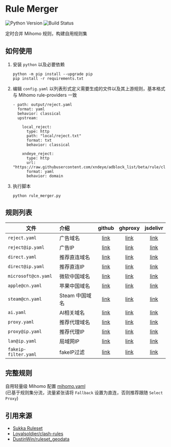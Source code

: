 # Rule Merger

![Python Version](https://img.shields.io/badge/Python-3%2B-blue?)
![Build Status](https://img.shields.io/github/actions/workflow/status/xndeye/rule-merger/resolve.yml?branch=master)

定时合并 Mihomo 规则，构建自用规则集

## 如何使用

1. 安装 `python` 以及必要依赖

   ```shell
   python -m pip install --upgrade pip
   pip install -r requirements.txt
   ```
2. 编辑 `config.yaml` 以列表形式定义需要生成的文件以及其上游规则，基本格式与 Mihomo rule-providers 一致

    ```
    - path: output/reject.yaml
      format: yaml
      behavior: classical
      upstream:
    
        local_reject:
          type: http
          path: "local/reject.txt"
          format: txt
          behavior: classical
    
        xndeye_reject:
          type: http
          url: "https://raw.githubusercontent.com/xndeye/adblock_list/beta/rule/clash.yaml"
          format: yaml
          behavior: domain
    ```
3. 执行脚本

   ```shell
   python rule_merger.py
   ```

## 规则列表

| 文件                   | 介绍         |          github           |            ghproxy            |            jsdelivr            |
|----------------------|:-----------|:-------------------------:|:-----------------------------:|:------------------------------:|
| `reject.yaml`        | 广告域名       |    [link][reject-raw]     |    [link][reject-ghproxy]     |    [link][reject-jsdelivr]     |
| `reject@ip.yaml`     | 广告IP       |   [link][reject@ip-raw]   |   [link][reject@ip-ghproxy]   |   [link][reject@ip-jsdelivr]   |
| `direct.yaml`        | 推荐直连域名     |    [link][direct-raw]     |    [link][direct-ghproxy]     |    [link][direct-jsdelivr]     |
| `direct@ip.yaml`     | 推荐直连IP     |   [link][direct@ip-raw]   |   [link][direct@ip-ghproxy]   |   [link][direct@ip-jsdelivr]   |
| `microsoft@cn.yaml`  | 微软中国域名     | [link][microsoft@cn-raw]  | [link][microsoft@cn-ghproxy]  | [link][microsoft@cn-jsdelivr]  |
| `apple@cn.yaml`      | 苹果中国域名     |   [link][apple@cn-raw]    |   [link][apple@cn-ghproxy]    |   [link][apple@cn-jsdelivr]    |
| `steam@cn.yaml`      | Steam 中国域名 |   [link][steam@cn-raw]    |   [link][steam@cn-ghproxy]    |   [link][steam@cn-jsdelivr]    |
| `ai.yaml`            | AI相关域名     |      [link][ai-raw]       |      [link][ai-ghproxy]       |      [link][ai-jsdelivr]       |
| `proxy.yaml`         | 推荐代理域名     |     [link][proxy-raw]     |     [link][proxy-ghproxy]     |     [link][proxy-jsdelivr]     |
| `proxy@ip.yaml`      | 推荐代理IP     |   [link][proxy@ip-raw]    |   [link][proxy@ip-ghproxy]    |   [link][proxy@ip-jsdelivr]    |
| `lan@ip.yaml`        | 局域网IP      |    [link][lan@ip-raw]     |    [link][lan@ip-ghproxy]     |    [link][lan@ip-jsdelivr]     |
| `fakeip-filter.yaml` | fakeIP过滤   | [link][fakeip-filter-raw] | [link][fakeip-filter-ghproxy] | [link][fakeip-filter-jsdelivr] |

## 完整规则

自用轻量级 Mihomo 配置 [mihomo.yaml](https://github.com/xndeye/rule-merger/blob/master/mihomo.yaml)  
(已基于规则集分流，流量紧张请将 `Fallback` 设置为直连，否则推荐跟随 `Select Proxy`)

## 引用来源

- [Sukka Ruleset](https://ruleset.skk.moe)
- [Loyalsoldier/clash-rules](https://github.com/Loyalsoldier/clash-rules)
- [DustinWin/ruleset_geodata](https://github.com/DustinWin/ruleset_geodata)

[reject-raw]: https://raw.githubusercontent.com/xndeye/rule-merger/refs/heads/release/reject.yaml

[reject-ghproxy]: https://ghproxy.net/https://raw.githubusercontent.com/xndeye/rule-merger/release/reject.yaml

[reject-jsdelivr]: https://fastly.jsdelivr.net/gh/xndeye/rule-merger@refs/heads/release/reject.yaml

[reject@ip-raw]: https://raw.githubusercontent.com/xndeye/rule-merger/refs/heads/release/reject@ip.yaml

[reject@ip-ghproxy]: https://ghproxy.net/https://raw.githubusercontent.com/xndeye/rule-merger/release/reject@ip.yaml

[reject@ip-jsdelivr]: https://fastly.jsdelivr.net/gh/xndeye/rule-merger@refs/heads/release/reject@ip.yaml

[direct-raw]: https://raw.githubusercontent.com/xndeye/rule-merger/refs/heads/release/direct.yaml

[direct-ghproxy]: https://ghproxy.net/https://raw.githubusercontent.com/xndeye/rule-merger/release/direct.yaml

[direct-jsdelivr]: https://fastly.jsdelivr.net/gh/xndeye/rule-merger@refs/heads/release/direct.yaml

[direct@ip-raw]: https://raw.githubusercontent.com/xndeye/rule-merger/refs/heads/release/direct@ip.yaml

[direct@ip-ghproxy]: https://ghproxy.net/https://raw.githubusercontent.com/xndeye/rule-merger/release/direct@ip.yaml

[direct@ip-jsdelivr]: https://fastly.jsdelivr.net/gh/xndeye/rule-merger@refs/heads/release/direct@ip.yaml

[microsoft@cn-raw]: https://raw.githubusercontent.com/xndeye/rule-merger/refs/heads/release/microsoft@cn.yaml

[microsoft@cn-ghproxy]: https://ghproxy.net/https://raw.githubusercontent.com/xndeye/rule-merger/release/microsoft@cn.yaml

[microsoft@cn-jsdelivr]: https://fastly.jsdelivr.net/gh/xndeye/rule-merger@refs/heads/release/microsoft@cn.yaml

[apple@cn-raw]: https://raw.githubusercontent.com/xndeye/rule-merger/refs/heads/release/apple@cn.yaml

[apple@cn-ghproxy]: https://ghproxy.net/https://raw.githubusercontent.com/xndeye/rule-merger/release/apple@cn.yaml

[apple@cn-jsdelivr]: https://fastly.jsdelivr.net/gh/xndeye/rule-merger@refs/heads/release/apple@cn.yaml

[steam@cn-raw]: https://raw.githubusercontent.com/xndeye/rule-merger/refs/heads/release/steam@cn.yaml

[steam@cn-ghproxy]: https://ghproxy.net/https://raw.githubusercontent.com/xndeye/rule-merger/release/steam@cn.yaml

[steam@cn-jsdelivr]: https://fastly.jsdelivr.net/gh/xndeye/rule-merger@refs/heads/release/steam@cn.yaml

[ai-raw]: https://raw.githubusercontent.com/xndeye/rule-merger/refs/heads/release/ai.yaml

[ai-ghproxy]: https://ghproxy.net/https://raw.githubusercontent.com/xndeye/rule-merger/release/ai.yaml

[ai-jsdelivr]: https://fastly.jsdelivr.net/gh/xndeye/rule-merger@refs/heads/release/ai.yaml

[proxy-raw]: https://raw.githubusercontent.com/xndeye/rule-merger/refs/heads/release/proxy.yaml

[proxy-ghproxy]: https://ghproxy.net/https://raw.githubusercontent.com/xndeye/rule-merger/release/proxy.yaml

[proxy-jsdelivr]: https://fastly.jsdelivr.net/gh/xndeye/rule-merger@refs/heads/release/proxy.yaml

[proxy@ip-raw]: https://raw.githubusercontent.com/xndeye/rule-merger/refs/heads/release/proxy@ip.yaml

[proxy@ip-ghproxy]: https://ghproxy.net/https://raw.githubusercontent.com/xndeye/rule-merger/release/proxy@ip.yaml

[proxy@ip-jsdelivr]: https://fastly.jsdelivr.net/gh/xndeye/rule-merger@refs/heads/release/proxy@ip.yaml

[lan@ip-raw]: https://raw.githubusercontent.com/xndeye/rule-merger/refs/heads/release/lan@ip.yaml

[lan@ip-ghproxy]: https://ghproxy.net/https://raw.githubusercontent.com/xndeye/rule-merger/release/lan@ip.yaml

[lan@ip-jsdelivr]: https://fastly.jsdelivr.net/gh/xndeye/rule-merger@refs/heads/release/lan@ip.yaml

[fakeip-filter-raw]: https://raw.githubusercontent.com/xndeye/rule-merger/refs/heads/release/fakeip-filter.yaml

[fakeip-filter-ghproxy]: https://ghproxy.net/https://raw.githubusercontent.com/xndeye/rule-merger/release/fakeip-filter.yaml

[fakeip-filter-jsdelivr]: https://fastly.jsdelivr.net/gh/xndeye/rule-merger@refs/heads/release/fakeip-filter.yaml